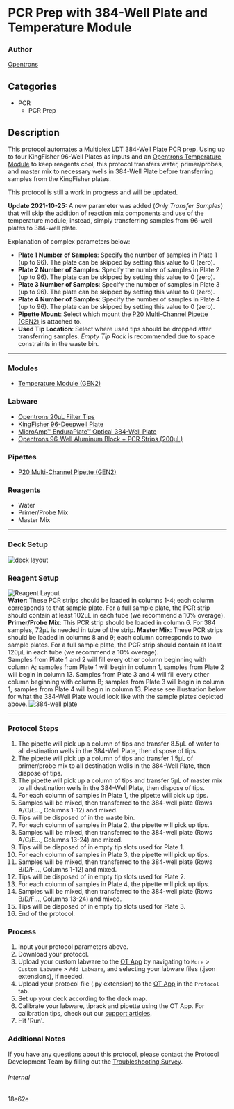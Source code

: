 # PCR Prep with 384-Well Plate and Temperature Module

### Author
[Opentrons](https://opentrons.com/)

## Categories
* PCR
	* PCR Prep

## Description
This protocol automates a Multiplex LDT 384-Well Plate PCR prep. Using up to four KingFisher 96-Well Plates as inputs and an [Opentrons Temperature Module](https://shop.opentrons.com/collections/hardware-modules/products/tempdeck) to keep reagents cool, this protocol transfers water, primer/probes, and master mix to necessary wells in 384-Well Plate before transferring samples from the KingFisher plates.

This protocol is still a work in progress and will be updated.

**Update 2021-10-25:** A new parameter was added (*Only Transfer Samples*) that will skip the addition of reaction mix components and use of the temperature module; instead, simply transferring samples from 96-well plates to 384-well plate.


Explanation of complex parameters below:
* **Plate 1 Number of Samples**: Specify the number of samples in Plate 1 (up to 96). The plate can be skipped by setting this value to 0 (zero).
* **Plate 2 Number of Samples**: Specify the number of samples in Plate 2 (up to 96). The plate can be skipped by setting this value to 0 (zero).
* **Plate 3 Number of Samples**: Specify the number of samples in Plate 3 (up to 96). The plate can be skipped by setting this value to 0 (zero).
* **Plate 4 Number of Samples**: Specify the number of samples in Plate 4 (up to 96). The plate can be skipped by setting this value to 0 (zero).
* **Pipette Mount**: Select which mount the [P20 Multi-Channel Pipette (GEN2)](https://shop.opentrons.com/collections/ot-2-pipettes/products/8-channel-electronic-pipette) is attached to.
* **Used Tip Location**: Select where used tips should be dropped after transferring samples. *Empty Tip Rack* is recommended due to space constraints in the waste bin.


---

### Modules
* [Temperature Module (GEN2)](https://shop.opentrons.com/collections/hardware-modules/products/tempdeck)

### Labware
* [Opentrons 20µL Filter Tips](https://shop.opentrons.com/collections/opentrons-tips/products/opentrons-20ul-filter-tips)
* [KingFisher 96-Deepwell Plate](https://www.thermofisher.com/order/catalog/product/A48305?SID=srch-hj-a48305#/A48305?SID=srch-hj-a48305)
* [MicroAmp™ EnduraPlate™ Optical 384-Well Plate](https://www.thermofisher.com/order/catalog/product/4483321?SID=srch-srp-4483321#/4483321?SID=srch-srp-4483321KF96)
* [Opentrons 96-Well Aluminum Block + PCR Strips (200µL)](https://labware.opentrons.com/opentrons_96_aluminumblock_generic_pcr_strip_200ul?category=aluminumBlock)

### Pipettes
* [P20 Multi-Channel Pipette (GEN2)](https://shop.opentrons.com/collections/ot-2-pipettes/products/8-channel-electronic-pipette)

### Reagents
* Water
* Primer/Probe Mix
* Master Mix

---

### Deck Setup
![deck layout](https://opentrons-protocol-library-website.s3.amazonaws.com/custom-README-images/18e62e/18e62e_deck.png)

### Reagent Setup
![Reagent Layout](https://opentrons-protocol-library-website.s3.amazonaws.com/custom-README-images/18e62e/18e62e_reagents.png)
</br>
**Water**: These PCR strips should be loaded in columns 1-4; each column corresponds to that sample plate. For a full sample plate, the PCR strip should contain at least 102µL in each tube (we recommend a 10% overage).
**Primer/Probe Mix**: This PCR strip should be loaded in column 6. For 384 samples, 72µL is needed in tube of the strip.
**Master Mix**: These PCR strips should be loaded in columns 8 and 9; each column corresponds to two sample plates. For a full sample plate, the PCR strip should contain at least 120µL in each tube (we recommend a 10% overage).
</br>
Samples from Plate 1 and 2 will fill every other column beginning with column A; samples from Plate 1 will begin in column 1, samples from Plate 2 will begin in column 13. Samples from Plate 3 and 4 will fill every other column beginning with column B; samples from Plate 3 will begin in column 1, samples from Plate 4 will begin in column 13. Please see illustration below for what the 384-Well Plate would look like with the sample plates depicted above.
![384-well plate](https://opentrons-protocol-library-website.s3.amazonaws.com/custom-README-images/50c11b/50c11b_384wellplate.png)

---

### Protocol Steps
1. The pipette will pick up a column of tips and transfer 8.5µL of water to all destination wells in the 384-Well Plate, then dispose of tips.
2. The pipette will pick up a column of tips and transfer 1.5µL of primer/probe mix to all destination wells in the 384-Well Plate, then dispose of tips.
3. The pipette will pick up a column of tips and transfer 5µL of master mix to all destination wells in the 384-Well Plate, then dispose of tips.
4. For each column of samples in Plate 1, the pipette will pick up tips.
5. Samples will be mixed, then transferred to the 384-well plate (Rows A/C/E..., Columns 1-12) and mixed.
6. Tips will be disposed of in the waste bin.
7. For each column of samples in Plate 2, the pipette will pick up tips.
8. Samples will be mixed, then transferred to the 384-well plate (Rows A/C/E..., Columns 13-24) and mixed.
9. Tips will be disposed of in empty tip slots used for Plate 1.
7. For each column of samples in Plate 3, the pipette will pick up tips.
10. Samples will be mixed, then transferred to the 384-well plate (Rows B/D/F..., Columns 1-12) and mixed.
11. Tips will be disposed of in empty tip slots used for Plate 2.
12. For each column of samples in Plate 4, the pipette will pick up tips.
13. Samples will be mixed, then transferred to the 384-well plate (Rows B/D/F..., Columns 13-24) and mixed.
14. Tips will be disposed of in empty tip slots used for Plate 3.
15. End of the protocol.


### Process
1. Input your protocol parameters above.
2. Download your protocol.
3. Upload your custom labware to the [OT App](https://opentrons.com/ot-app) by navigating to `More` > `Custom Labware` > `Add Labware`, and selecting your labware files (.json extensions), if needed.
4. Upload your protocol file (.py extension) to the [OT App](https://opentrons.com/ot-app) in the `Protocol` tab.
5. Set up your deck according to the deck map.
6. Calibrate your labware, tiprack and pipette using the OT App. For calibration tips, check out our [support articles](https://support.opentrons.com/en/collections/1559720-guide-for-getting-started-with-the-ot-2).
7. Hit 'Run'.

### Additional Notes
If you have any questions about this protocol, please contact the Protocol Development Team by filling out the [Troubleshooting Survey](https://protocol-troubleshooting.paperform.co/).

###### Internal
18e62e
